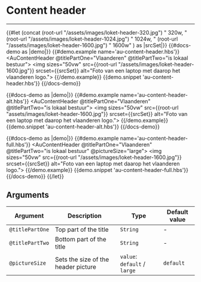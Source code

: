 # Content header

---
{{#let (concat
  (root-url "/assets/images/loket-header-320.jpg") " 320w, "
  (root-url "/assets/images/loket-header-1024.jpg") " 1024w, "
  (root-url "/assets/images/loket-header-1600.jpg") " 1600w"
) as |srcSet|}}
  {{#docs-demo as |demo|}}
    {{#demo.example name='au-content-header.hbs'}}
      <AuContentHeader @titlePartOne="Vlaanderen" @titlePartTwo="is lokaal bestuur">
        <img sizes="50vw" src={{root-url "/assets/images/loket-header-1600.jpg"}} srcset={{srcSet}} alt="Foto van een laptop met daarop het vlaanderen logo.">
      </AuContentHeader>
    {{/demo.example}}
    {{demo.snippet 'au-content-header.hbs'}}
  {{/docs-demo}}

  {{#docs-demo as |demo|}}
    {{#demo.example name='au-content-header-alt.hbs'}}
      <AuContentHeader @titlePartOne="Vlaanderen" @titlePartTwo="is lokaal bestuur">
        <img sizes="50vw" src={{root-url "assets/images/loket-header-1600.jpg"}} srcset={{srcSet}} alt="Foto van een laptop met daarop het vlaanderen logo.">
      </AuContentHeader>
    {{/demo.example}}
    {{demo.snippet 'au-content-header-alt.hbs'}}
  {{/docs-demo}}

  {{#docs-demo as |demo|}}
    {{#demo.example name='au-content-header-full.hbs'}}
      <AuContentHeader @titlePartOne="Vlaanderen" @titlePartTwo="is lokaal bestuur" @pictureSize="large">
        <img sizes="50vw" src={{root-url "/assets/images/loket-header-1600.jpg"}} srcset={{srcSet}} alt="Foto van een laptop met daarop het vlaanderen logo.">
      </AuContentHeader>
    {{/demo.example}}
    {{demo.snippet 'au-content-header-full.hbs'}}
  {{/docs-demo}}
{{/let}}
## Arguments

| Argument      | Description | Type | Default value |
| ------------- | ----------- | ---- | ------------- |
| `@titlePartOne` | Top part of the title | `String` | - |
| `@titlePartTwo` | Bottom part of the title | `String` | - |
| `@pictureSize` | Sets the size of the header picture | `value`: `default` / `large` | `default` |
